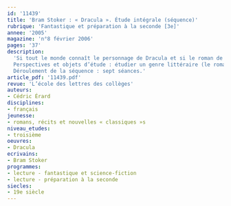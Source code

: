 ```yaml
---
id: '11439'
title: 'Bram Stoker : « Dracula ». Étude intégrale (séquence)'
rubrique: 'Fantastique et préparation à la seconde [3e]'
annee: '2005'
magazine: 'n°8 février 2006'
pages: '37'
description: 
  'Si tout le monde connaît le personnage de Dracula et si le roman de Stoker a, notamment à la faveur de l’adaptation de Francis Ford Coppola (1992), retrouvé une véritable place dans l’horizon de l’histoire littéraire, il restait jusqu’ici peu étudié en classe. En effet, cet ouvrage assez long, touffu, risquait de ne pas avoir pour les élèves le charme suranné qui nous séduit. D’où l’intérêt de l’édition parue dans la collection « Classiques abrégés » de l’école des loisirs, qui, atténuant ces traits sans pour autant les gommer, met en valeur l’éclatante modernité de l’œuvre.
  Perspectives et objets d’étude : étudier un genre littéraire (le roman) et ses sous-genres (fantastique, horreur, policier, etc.) ; revoir les notions de narration et de description ; apprendre à faire un plan.
  Déroulement de la séquence : sept séances.'
article_pdf: '11439.pdf'
revue: 'L’école des lettres des collèges'
auteurs:
- Cédric Érard
disciplines:
- français
jeunesse:
- romans, récits et nouvelles « classiques »s
niveau_etudes:
- troisième
oeuvres:
- Dracula
ecrivains:
- Bram Stoker
programmes:
- lecture - fantastique et science-fiction
- lecture - préparation à la seconde
siecles:
- 19e siècle
---
```

